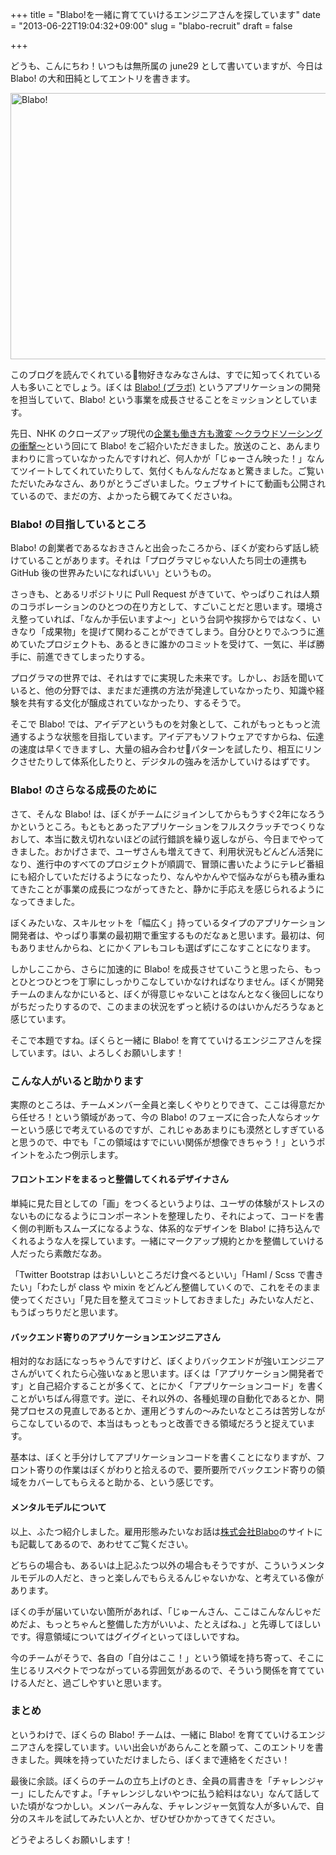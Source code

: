 +++
title = "Blabo!を一緒に育てていけるエンジニアさんを探しています"
date = "2013-06-22T19:04:32+09:00"
slug = "blabo-recruit"
draft = false

+++

<p>どうも、こんにちわ！いつもは無所属の june29 として書いていますが、今日は Blabo! の大和田純としてエントリを書きます。</p>
<p><a href="http://www.flickr.com/photos/june29/8956228821/" title="Blabo! by june29, on Flickr"><img src="http://farm4.staticflickr.com/3708/8956228821_3cdefb15fd_z.jpg" width="640" height="426" alt="Blabo!"></a></p>
<p>このブログを読んでくれている物好きなみなさんは、すでに知ってくれている人も多いことでしょう。ぼくは <a href="http://bla.bo/" title="みんなのアイデア会議室 - Blabo! (ブラボ)">Blabo! (ブラボ)</a> というアプリケーションの開発を担当していて、Blabo! という事業を成長させることをミッションとしています。</p>
<p>先日、NHK のクローズアップ現代の<a href="http://www.nhk.or.jp/gendai/movie/index.html?flv=3366-0618.mp4&amp;p=1" title="動画一覧 - NHK　クローズアップ現代">企業も働き方も激変 ～クラウドソーシングの衝撃～</a>という回にて Blabo! をご紹介いただきました。放送のこと、あんまりまわりに言っていなかったんですけれど、何人かが「じゅーさん映った！」なんてツイートしてくれていたりして、気付くもんなんだなぁと驚きました。ご覧いただいたみなさん、ありがとうございました。ウェブサイトにて動画も公開されているので、まだの方、よかったら観てみてくださいね。</p>
<h3>Blabo! の目指しているところ</h3>
<p>Blabo! の創業者であるなおきさんと出会ったころから、ぼくが変わらず話し続けていることがあります。それは「プログラマじゃない人たち同士の連携も GitHub 後の世界みたいになればいい」というもの。</p>
<p>さっきも、とあるリポジトリに Pull Request がきていて、やっぱりこれは人類のコラボレーションのひとつの在り方として、すごいことだと思います。環境さえ整っていれば、「なんか手伝いますよ〜」という台詞や挨拶からではなく、いきなり「成果物」を提げて関わることができてしまう。自分ひとりでふつうに進めていたプロジェクトも、あるときに誰かのコミットを受けて、一気に、半ば勝手に、前進できてしまったりする。</p>
<p>プログラマの世界では、それはすでに実現した未来です。しかし、お話を聞いていると、他の分野では、まだまだ連携の方法が発達していなかったり、知識や経験を共有する文化が醸成されていなかったり、するそうで。</p>
<p>そこで Blabo! では、アイデアというものを対象として、これがもっともっと流通するような状態を目指しています。アイデアもソフトウェアですからね、伝達の速度は早くできますし、大量の組み合わせパターンを試したり、相互にリンクさせたりして体系化したりと、デジタルの強みを活かしていけるはずです。</p>
<h3>Blabo! のさらなる成長のために</h3>
<p>さて、そんな Blabo! は、ぼくがチームにジョインしてからもうすぐ2年になろうかというところ。もともとあったアプリケーションをフルスクラッチでつくりなおして、本当に数え切れないほどの試行錯誤を繰り返しながら、今日までやってきました。おかげさまで、ユーザさんも増えてきて、利用状況もどんどん活発になり、進行中のすべてのプロジェクトが順調で、冒頭に書いたようにテレビ番組にも紹介していただけるようになったり、なんやかんやで悩みながらも積み重ねてきたことが事業の成長につながってきたと、静かに手応えを感じられるようになってきました。</p>
<p>ぼくみたいな、スキルセットを「幅広く」持っているタイプのアプリケーション開発者は、やっぱり事業の最初期で重宝するものだなぁと思います。最初は、何もありませんからね、とにかくアレもコレも選ばずにこなすことになります。</p>
<p>しかしここから、さらに加速的に Blabo! を成長させていこうと思ったら、もっとひとつひとつを丁寧にしっかりこなしていかなければなりません。ぼくが開発チームのまんなかにいると、ぼくが得意じゃないことはなんとなく後回しになりがちだったりするので、このままの状況をずっと続けるのはいかんだろうなぁと感じています。</p>
<p>そこで本題ですね。ぼくらと一緒に Blabo! を育てていけるエンジニアさんを探しています。はい、よろしくお願いします！</p>
<h3>こんな人がいると助かります</h3>
<p>実際のところは、チームメンバー全員と楽しくやりとりできて、ここは得意だから任せろ！という領域があって、今の Blabo! のフェーズに合った人ならオッケーという感じで考えているのですが、これじゃああまりにも漠然としすぎていると思うので、中でも「この領域はすでにいい関係が想像できちゃう！」というポイントをふたつ例示します。</p>
<h4>フロントエンドをまるっと整備してくれるデザイナさん</h4>
<p>単純に見た目としての「画」をつくるというよりは、ユーザの体験がストレスのないものになるようにコンポーネントを整理したり、それによって、コードを書く側の判断もスムーズになるような、体系的なデザインを Blabo! に持ち込んでくれるような人を探しています。一緒にマークアップ規約とかを整備していける人だったら素敵だなあ。</p>
<p>「Twitter Bootstrap はおいしいところだけ食べるといい」「Haml / Scss で書きたい」「わたしが class や mixin をどんどん整備していくので、これをそのまま使ってください」「見た目を整えてコミットしておきました」みたいな人だと、もうばっちりだと思います。</p>
<h4>バックエンド寄りのアプリケーションエンジニアさん</h4>
<p>相対的なお話になっちゃうんですけど、ぼくよりバックエンドが強いエンジニアさんがいてくれたら心強いなぁと思います。ぼくは「アプリケーション開発者です」と自己紹介することが多くて、とにかく「アプリケーションコード」を書くことがいちばん得意です。逆に、それ以外の、各種処理の自動化であるとか、開発プロセスの見直しであるとか、運用どうすんの〜みたいなところは苦労しながらこなしているので、本当はもっともっと改善できる領域だろうと捉えています。</p>
<p>基本は、ぼくと手分けしてアプリケーションコードを書くことになりますが、フロント寄りの作業はぼくがわりと拾えるので、要所要所でバックエンド寄りの領域をカバーしてもらえると助かる、という感じです。</p>
<h4>メンタルモデルについて</h4>
<p>以上、ふたつ紹介しました。雇用形態みたいなお話は<a href="http://bla.bo/corp/recruit" title="採用情報 - 株式会社Blabo">株式会社Blabo</a>のサイトにも記載してあるので、あわせてご覧ください。</p>
<p>どちらの場合も、あるいは上記ふたつ以外の場合もそうですが、こういうメンタルモデルの人だと、きっと楽しんでもらえるんじゃないかな、と考えている像があります。</p>
<p>ぼくの手が届いていない箇所があれば、「じゅーんさん、ここはこんなんじゃだめだよ、もっとちゃんと整備した方がいいよ、たとえばね、」と先導してほしいです。得意領域についてはグイグイといってほしいですね。</p>
<p>今のチームがそうで、各自の「自分はここ！」という領域を持ち寄って、そこに生じるリスペクトでつながっている雰囲気があるので、そういう関係を育てていける人だと、過ごしやすいと思います。</p>
<h3>まとめ</h3>
<p>というわけで、ぼくらの Blabo! チームは、一緒に Blabo! を育てていけるエンジニアさんを探しています。いい出会いがあらんことを願って、このエントリを書きました。興味を持っていただけましたら、ぼくまで連絡をください！</p>
<p>最後に余談。ぼくらのチームの立ち上げのとき、全員の肩書きを「チャレンジャー」にしたんですよ。「チャレンジしないやつに払う給料はない」なんて話していた頃がなつかしい。メンバーみんな、チャレンジャー気質な人が多いんで、自分のスキルを試してみたい人とか、ぜひぜひかかってきてください。</p>
<p>どうぞよろしくお願いします！ </p>
